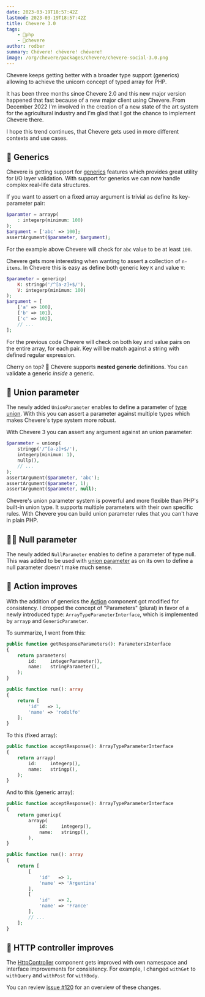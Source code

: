```yaml
---
date: 2023-03-19T18:57:42Z
lastmod: 2023-03-19T18:57:42Z
title: Chevere 3.0
tags:
    - 🐘php
    - 🥑chevere
author: rodber
summary: Chévere! chévere! chévere!
image: /org/chevere/packages/chevere/chevere-social-3.0.png
---
```


Chevere keeps getting better with a broader type support (generics) allowing to achieve the unicorn concept of typed array for PHP.

It has been three months since Chevere 2.0 and this new major version happened that fast because of a new major client using Chevere. From December 2022 I'm involved in the creation of a new state of the art system for the agricultural industry and I'm glad that I got the chance to implement Chevere there.

I hope this trend continues, that Chevere gets used in more different contexts and use cases.

## 🍒 Generics

Chevere is getting support for [generics](https://wiki.php.net/rfc/generics) features which provides great utility for I/O layer validation. With support for generics we can now handle complex real-life data structures.

If you want to assert on a fixed array argument is trivial as define its key-parameter pair:

```php
$paramter = arrayp(
    : integerp(minimum: 100)
);
$argument = ['abc' => 100];
assertArgument($parameter, $argument);
```

For the example above Chevere will check for `abc` value to be at least `100`.

Chevere gets more interesting when wanting to assert a collection of `n-items`. In Chevere this is easy as define both generic key `K` and value `V`:

```php
$parameter = genericp(
    K: stringp('/^[a-z]+$/'),
    V: integerp(minimum: 100)
);
$argument = [
    ['a' => 100],
    ['b' => 101],
    ['c' => 102],
    // ...
];
```

For the previous code Chevere will check on both key and value pairs on the entire array, for each pair. Key will be match against a string with defined regular expression.

Cherry on top? 🤯 Chevere supports **nested generic** definitions. You can validate a generic *inside* a generic.

## 🔗 Union parameter

The newly added `UnionParameter` enables to define a parameter of [type union](https://php.watch/versions/8.0/union-types). With this you can assert a parameter against multiple types which makes Chevere's type system more robust.

With Chevere 3 you can assert any argument against an union parameter:

```php
$parameter = unionp(
    stringp('/^[a-z]+$/'),
    integerp(minimum: 1),
    nullp(),
    // ...
);
assertArgument($parameter, 'abc');
assertArgument($parameter, 1);
assertArgument($parameter, null);
```

Chevere's union parameter system is powerful and more flexible than PHP's built-in union type. It supports multiple parameters with their own specific rules. With Chevere you can build union parameter rules that you can't have in plain PHP.

## 🏴‍☠️ Null parameter

The newly added `NullParameter` enables to define a parameter of type null. This was added to be used with [union parameter](#-union-parameter) as on its own to define a null parameter doesn't make much sense.

## 🎩 Action improves

With the addition of generics the [Action](https://chevere.org/library/action.html) component got modified for consistency. I dropped the concept of "Parameters" (plural) in favor of a newly introduced type: `ArrayTypeParameterInterface`, which is implemented by `arrayp` and `GenericParameter`.

To summarize, I went from this:

```php
public function getResponseParameters(): ParametersInterface
{
    return parameters(
        id:     integerParameter(),
        name:   stringParameter(),
    );
}

public function run(): array
{
    return [
        'id'   => 1,
        'name' => 'rodolfo'
    ];
}
```

To this (fixed array):

```php
public function acceptResponse(): ArrayTypeParameterInterface
{
    return arrayp(
        id:     integerp(),
        name:   stringp(),
    );
}
```

And to this (generic array):

```php
public function acceptResponse(): ArrayTypeParameterInterface
{
    return genericp(
        arrayp(
            id:     integerp(),
            name:   stringp(),
        ),
}

public function run(): array
{
    return [
        [
            'id'   => 1,
            'name' => 'Argentina'
        ],
        [
            'id'   => 2,
            'name' => 'France'
        ],
        // ...
    ];
}
```

## 🥁 HTTP controller improves

The [HttpController](https://chevere.org/library/http-controller.html) component gets improved with own namespace and interface improvements for consistency. For example, I changed `withGet` to `withQuery` and `withPost` for `withBody`.

You can review [issue #120](https://github.com/chevere/chevere/issues/120) for an overview of these changes.
